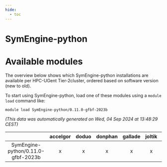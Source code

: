 ```yaml
---
hide:
  - toc
---
```


SymEngine-python
================

# Available modules


The overview below shows which SymEngine-python installations are available per HPC-UGent Tier-2cluster, ordered based on software version (new to old).

To start using SymEngine-python, load one of these modules using a `module load` command like:

```shell
module load SymEngine-python/0.11.0-gfbf-2023b
```

*(This data was automatically generated on Wed, 04 Sep 2024 at 13:48:29 CEST)*  

| |accelgor|doduo|donphan|gallade|joltik|shinx|skitty|
| :---: | :---: | :---: | :---: | :---: | :---: | :---: | :---: |
|SymEngine-python/0.11.0-gfbf-2023b|x|x|x|x|x|-|x|
